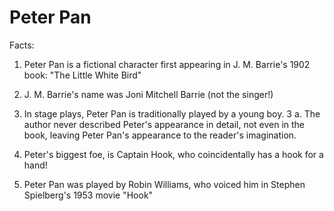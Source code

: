 # Peter Pan

Facts:

1. Peter Pan is a fictional character first appearing in J. M. Barrie's 1902 book: "The Little White Bird"

2. J. M. Barrie's name was Joni Mitchell Barrie (not the singer!)

3. In stage plays, Peter Pan is traditionally played by a young boy.
3 a. The author never described Peter's appearance in detail, not even in the book, leaving Peter Pan's appearance to the reader's imagination.

5. Peter's biggest foe, is Captain Hook, who coincidentally has a hook for a hand!

6. Peter Pan was played by Robin Williams, who voiced him in Stephen Spielberg's 1953 movie "Hook"
   

